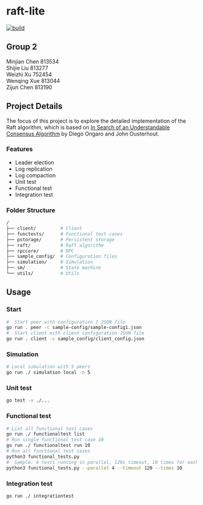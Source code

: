 # raft-lite

[![build](https://github.com/PwzXxm/raft-lite/workflows/build/badge.svg)](https://github.com/PwzXxm/raft-lite/actions?query=workflow%3Abuild+event%3Apush+branch%3Amaster)

## Group 2
Minjian Chen 813534  
Shijie Liu   813277  
Weizhi Xu    752454  
Wenqing Xue  813044  
Zijun Chen   813190

## Project Details
The focus of this project is to explore the detailed implementation of the Raft algorithm, which is based on [In Search of an Understandable Consensus Algorithm](https://raft.github.io/raft.pdf) by Diego Ongaro and John Ousterhout.

### Features
- Leader election
- Log replication
- Log compaction
- Unit test
- Functional test
- Integration test

### Folder Structure
```bash
/
├── client/         # Client
├── functests/      # Functional test cases
├── pstorage/       # Persistent storage
├── raft/           # Raft algorithm
├── rpccore/        # RPC
├── sample_config/  # Configuration files
├── simulation/     # Simulation
├── sm/             # State machine
└── utils/          # Utils
```

## Usage
### Start
```bash
#  Start peer with configuration 1 JSON file
go run . peer -c sample-config/sample-config1.json
#  Start client with client configuration JSON file
go run . client -c sample_config/client_config.json
```

### Simulation
```bash
# Local simulation with 5 peers
go run ./ simulation local -n 5
```

### Unit test
```bash
go test -v ./...
```

### Functional test
```bash
# List all functional test cases
go run ./ functionaltest list
# Run single functional test case 10
go run ./ functionaltest run 10
# Run all functional test cases
python3 functional_tests.py
#  Sample: 4 tests running in parallel, 120s timeout, 10 times for each test case
python3 functional_tests.py --parallel 4 --timeout 120 --times 10
```

### Integration test
```bash
go run ./ integrationtest
```
